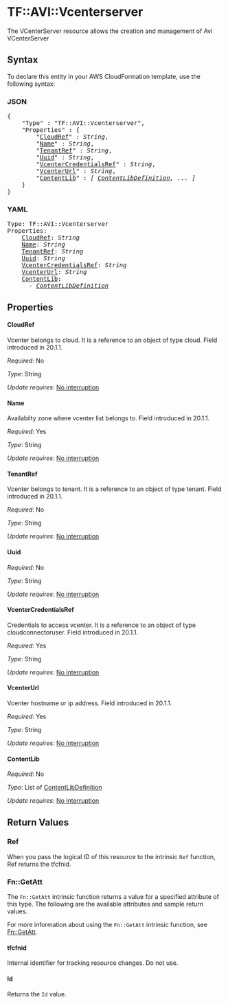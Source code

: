 # TF::AVI::Vcenterserver

The VCenterServer resource allows the creation and management of Avi VCenterServer

## Syntax

To declare this entity in your AWS CloudFormation template, use the following syntax:

### JSON

<pre>
{
    "Type" : "TF::AVI::Vcenterserver",
    "Properties" : {
        "<a href="#cloudref" title="CloudRef">CloudRef</a>" : <i>String</i>,
        "<a href="#name" title="Name">Name</a>" : <i>String</i>,
        "<a href="#tenantref" title="TenantRef">TenantRef</a>" : <i>String</i>,
        "<a href="#uuid" title="Uuid">Uuid</a>" : <i>String</i>,
        "<a href="#vcentercredentialsref" title="VcenterCredentialsRef">VcenterCredentialsRef</a>" : <i>String</i>,
        "<a href="#vcenterurl" title="VcenterUrl">VcenterUrl</a>" : <i>String</i>,
        "<a href="#contentlib" title="ContentLib">ContentLib</a>" : <i>[ <a href="contentlibdefinition.md">ContentLibDefinition</a>, ... ]</i>
    }
}
</pre>

### YAML

<pre>
Type: TF::AVI::Vcenterserver
Properties:
    <a href="#cloudref" title="CloudRef">CloudRef</a>: <i>String</i>
    <a href="#name" title="Name">Name</a>: <i>String</i>
    <a href="#tenantref" title="TenantRef">TenantRef</a>: <i>String</i>
    <a href="#uuid" title="Uuid">Uuid</a>: <i>String</i>
    <a href="#vcentercredentialsref" title="VcenterCredentialsRef">VcenterCredentialsRef</a>: <i>String</i>
    <a href="#vcenterurl" title="VcenterUrl">VcenterUrl</a>: <i>String</i>
    <a href="#contentlib" title="ContentLib">ContentLib</a>: <i>
      - <a href="contentlibdefinition.md">ContentLibDefinition</a></i>
</pre>

## Properties

#### CloudRef

Vcenter belongs to cloud. It is a reference to an object of type cloud. Field introduced in 20.1.1.

_Required_: No

_Type_: String

_Update requires_: [No interruption](https://docs.aws.amazon.com/AWSCloudFormation/latest/UserGuide/using-cfn-updating-stacks-update-behaviors.html#update-no-interrupt)

#### Name

Availabilty zone where vcenter list belongs to. Field introduced in 20.1.1.

_Required_: Yes

_Type_: String

_Update requires_: [No interruption](https://docs.aws.amazon.com/AWSCloudFormation/latest/UserGuide/using-cfn-updating-stacks-update-behaviors.html#update-no-interrupt)

#### TenantRef

Vcenter belongs to tenant. It is a reference to an object of type tenant. Field introduced in 20.1.1.

_Required_: No

_Type_: String

_Update requires_: [No interruption](https://docs.aws.amazon.com/AWSCloudFormation/latest/UserGuide/using-cfn-updating-stacks-update-behaviors.html#update-no-interrupt)

#### Uuid

_Required_: No

_Type_: String

_Update requires_: [No interruption](https://docs.aws.amazon.com/AWSCloudFormation/latest/UserGuide/using-cfn-updating-stacks-update-behaviors.html#update-no-interrupt)

#### VcenterCredentialsRef

Credentials to access vcenter. It is a reference to an object of type cloudconnectoruser. Field introduced in 20.1.1.

_Required_: Yes

_Type_: String

_Update requires_: [No interruption](https://docs.aws.amazon.com/AWSCloudFormation/latest/UserGuide/using-cfn-updating-stacks-update-behaviors.html#update-no-interrupt)

#### VcenterUrl

Vcenter hostname or ip address. Field introduced in 20.1.1.

_Required_: Yes

_Type_: String

_Update requires_: [No interruption](https://docs.aws.amazon.com/AWSCloudFormation/latest/UserGuide/using-cfn-updating-stacks-update-behaviors.html#update-no-interrupt)

#### ContentLib

_Required_: No

_Type_: List of <a href="contentlibdefinition.md">ContentLibDefinition</a>

_Update requires_: [No interruption](https://docs.aws.amazon.com/AWSCloudFormation/latest/UserGuide/using-cfn-updating-stacks-update-behaviors.html#update-no-interrupt)

## Return Values

### Ref

When you pass the logical ID of this resource to the intrinsic `Ref` function, Ref returns the tfcfnid.

### Fn::GetAtt

The `Fn::GetAtt` intrinsic function returns a value for a specified attribute of this type. The following are the available attributes and sample return values.

For more information about using the `Fn::GetAtt` intrinsic function, see [Fn::GetAtt](https://docs.aws.amazon.com/AWSCloudFormation/latest/UserGuide/intrinsic-function-reference-getatt.html).

#### tfcfnid

Internal identifier for tracking resource changes. Do not use.

#### Id

Returns the <code>Id</code> value.

